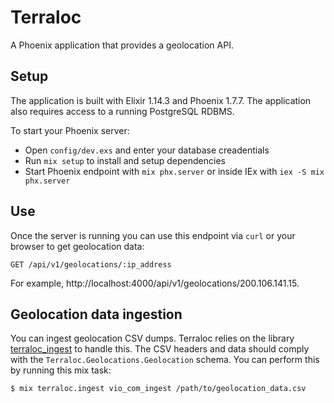 # Terraloc

A Phoenix application that provides a geolocation API.

## Setup

The application is built with Elixir 1.14.3 and Phoenix 1.7.7. The application
also requires access to a running PostgreSQL RDBMS.

To start your Phoenix server:

  * Open `config/dev.exs` and enter your database creadentials
  * Run `mix setup` to install and setup dependencies
  * Start Phoenix endpoint with `mix phx.server` or inside IEx with
    `iex -S mix phx.server`

## Use

Once the server is running you can use this endpoint via `curl` or your browser
to get geolocation data:

```
GET /api/v1/geolocations/:ip_address
```

For example, http://localhost:4000/api/v1/geolocations/200.106.141.15.

## Geolocation data ingestion

You can ingest geolocation CSV dumps. Terraloc relies on the library
[terraloc_ingest](https://github.com/hristo-banchev/terraloc_ingest) to handle
this. The CSV headers and data should comply with the `Terraloc.Geolocations.Geolocation`
schema. You can perform this by running this mix task:

```shell
$ mix terraloc.ingest vio_com_ingest /path/to/geolocation_data.csv
```